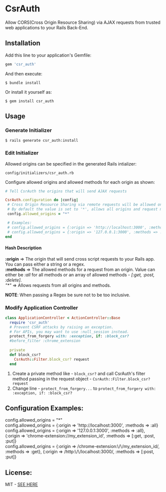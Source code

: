 # CsrAuth

Allow CORS(Cross Origin Resource Sharing) via AJAX requests from trusted web applications to your Rails Back-End.

## Installation

Add this line to your application's Gemfile:

```ruby
gem 'csr_auth'
```

And then execute:

    $ bundle install

Or install it yourself as:

    $ gem install csr_auth

## Usage

### Generate Initializer

    $ rails generate csr_auth:install
    
### Edit Initializer
Allowed origins can be specified in the generated Rails intializer:

    config/initializers/csr_auth.rb
    
Configure allowed origins and allowed methods for each origin as shown:

```ruby
# Tell CsrAuth the origins that will send AJAX requests

CsrAuth.configuration do |config|
 # Cross Origin Resource Sharing via remote requests will be allowed only for the specified origins.
 # By default the value is set to '*', allows all origins and request methods
 config.allowed_origins = "*"

 # Examples:
 # config.allowed_origins = {:origin => 'http://localhost:3000', :methods => :all}
 # config.allowed_origins = {:origin => '127.0.0.1:3000', :methods => :all}, {:origin => 'chrome-extension://my_extension_id', :methods => [:get, :post, :put]}
end
```

#### Hash Description
__:origin__ => The origin that will send cross script requests to your Rails app. You can pass either a string or a regex.\
__:methods__ => The allowed methods for a request from an origin. Value can either be *:all* for all methods or an array of allowed methods - *[:get, :post, :delete]*.\
_"*"_ => Allows requests from all origins and methods.

__NOTE__: When passing a Regex be sure not to be too inclusive.

### Modify Application Controller
```ruby
class ApplicationController < ActionController::Base
  require 'csr_auth'
  # Prevent CSRF attacks by raising an exception.
  # For APIs, you may want to use :null_session instead.
  protect_from_forgery with: :exception, if: :block_csr?
  #before_filter :chrome_extension
  
  private
  def block_csr?
    CsrAuth::Filter.block_csr? request
  end
```
1. Create a private method like - `block_csr?` and call CsrAuth's filter method passing in the request object - `CsrAuth::Filter.block_csr? request`
2. Change line - `protect_from_forgery...` to `protect_from_forgery with: :exception, if: :block_csr?`

## Configuration Examples:
config.allowed_origins = "*"\
config.allowed_origins = {:origin => 'http://localhost:3000', :methods => :all}\
config.allowed_origins = {:origin => '127.0.0.1:3000', :methods => :all}, {:origin => 
'chrome-extension://my_extension_id', :methods => [:get, :post, :put]}\
config.allowed_origins = {:origin => /chrome-extension:\\/\\/my_extension_id/, :methods => :get}, {:origin => /http:\\/\\/localhost:3000/, :methods => [:post, :put]}


## License:
MIT - [SEE HERE](../master/LICENSE)